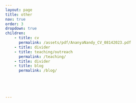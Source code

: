 ```yaml
---
layout: page
title: other
nav: true
order: 3
dropdown: true
children:
    - title: cv
      permalink: /assets/pdf/AnanyaNandy_CV_08142023.pdf
    - title: divider
    - title: teaching/outreach
      permalink: /teaching/ 
    - title: divider
    - title: blog
      permalink: /blog/





---
```

